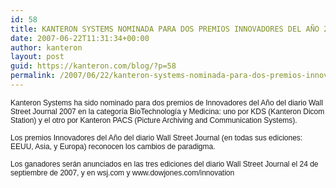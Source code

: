 ```yaml
---
id: 58
title: KANTERON SYSTEMS NOMINADA PARA DOS PREMIOS INNOVADORES DEL AÑO 2007 DEL WALL STREET JOURNAL
date: 2007-06-22T11:31:34+00:00
author: kanteron
layout: post
guid: https://kanteron.com/blog/?p=58
permalink: /2007/06/22/kanteron-systems-nominada-para-dos-premios-innovadores-del-ano-2007-del-wall-street-journal/
---
```

<p style="font: normal normal normal 12px/normal Helvetica;margin: 0px">
  Kanteron Systems ha sido nominado para dos premios de Innovadores del Año del diario Wall Street Journal 2007 en la categoría BioTechnología y Medicina: uno por KDS (Kanteron Dicom Station) y el otro por Kanteron PACS (Picture Archiving and Communication Systems).
</p>

<p style="font: normal normal normal 12px/normal Helvetica;margin: 0px">
  &nbsp;
</p>

<p style="font: normal normal normal 12px/normal Helvetica;margin: 0px">
  Los premios Innovadores del Año del diario Wall Street Journal (en todas sus ediciones: EEUU, Asia, y Europa) reconocen los cambios de paradigma.
</p>

<p style="font: normal normal normal 12px/normal Helvetica;margin: 0px">
  &nbsp;
</p>

<p style="font: normal normal normal 12px/normal Helvetica;margin: 0px">
  Los ganadores serán anunciados en las tres ediciones del diario Wall Street Journal el 24 de septiembre de 2007, y en wsj.com y www.dowjones.com/innovation
</p>

<p style="font: normal normal normal 12px/normal Helvetica;margin: 0px">
  &nbsp;
</p>